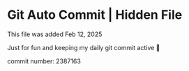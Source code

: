 # Git Auto Commit | Hidden File

This file was added Feb 12, 2025

Just for fun and keeping my daily git commit active 🤪

commit number: 2387163

